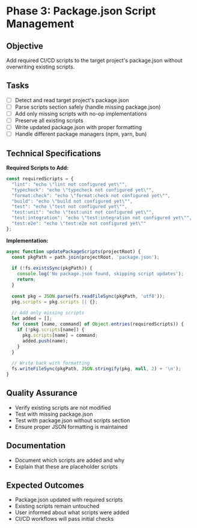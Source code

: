 # Phase 3: Package.json Script Management

## Objective
Add required CI/CD scripts to the target project's package.json without overwriting existing scripts.

## Tasks

- [ ] Detect and read target project's package.json
- [ ] Parse scripts section safely (handle missing package.json)
- [ ] Add only missing scripts with no-op implementations
- [ ] Preserve all existing scripts
- [ ] Write updated package.json with proper formatting
- [ ] Handle different package managers (npm, yarn, bun)

## Technical Specifications

**Required Scripts to Add:**
```javascript
const requiredScripts = {
  "lint": "echo \"lint not configured yet\"",
  "typecheck": "echo \"typecheck not configured yet\"",
  "format:check": "echo \"format:check not configured yet\"",
  "build": "echo \"build not configured yet\"",
  "test": "echo \"test not configured yet\"",
  "test:unit": "echo \"test:unit not configured yet\"",
  "test:integration": "echo \"test:integration not configured yet\"",
  "test:e2e": "echo \"test:e2e not configured yet\""
};
```

**Implementation:**
```javascript
async function updatePackageScripts(projectRoot) {
  const pkgPath = path.join(projectRoot, 'package.json');
  
  if (!fs.existsSync(pkgPath)) {
    console.log('No package.json found, skipping script updates');
    return;
  }
  
  const pkg = JSON.parse(fs.readFileSync(pkgPath, 'utf8'));
  pkg.scripts = pkg.scripts || {};
  
  // Add only missing scripts
  let added = [];
  for (const [name, command] of Object.entries(requiredScripts)) {
    if (!pkg.scripts[name]) {
      pkg.scripts[name] = command;
      added.push(name);
    }
  }
  
  // Write back with formatting
  fs.writeFileSync(pkgPath, JSON.stringify(pkg, null, 2) + '\n');
}
```

## Quality Assurance

- Verify existing scripts are not modified
- Test with missing package.json
- Test with package.json without scripts section
- Ensure proper JSON formatting is maintained

## Documentation

- Document which scripts are added and why
- Explain that these are placeholder scripts

## Expected Outcomes

- Package.json updated with required scripts
- Existing scripts remain untouched
- User informed about what scripts were added
- CI/CD workflows will pass initial checks